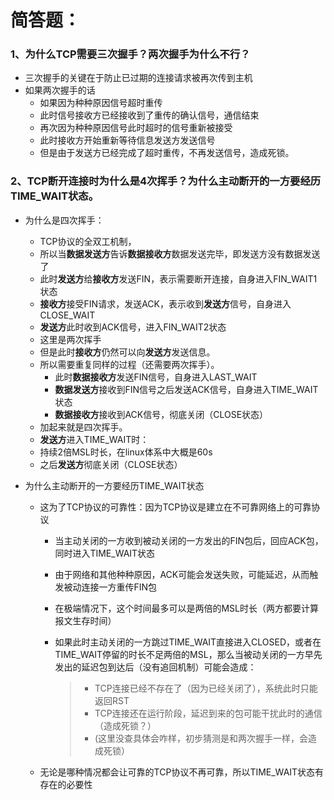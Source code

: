 # 简答题：

### 1、为什么TCP需要三次握手？两次握手为什么不行？

- 三次握手的关键在于防止已过期的连接请求被再次传到主机
- 如果两次握手的话
  - 如果因为种种原因信号超时重传
  - 此时信号接收方已经接收到了重传的确认信号，通信结束
  - 再次因为种种原因信号此时超时的信号重新被接受
  - 此时接收方开始重新等待信息发送方发送信号
  - 但是由于发送方已经完成了超时重传，不再发送信号，造成死锁。

### 2、TCP断开连接时为什么是4次挥手？为什么主动断开的一方要经历TIME_WAIT状态。

- 为什么是四次挥手：
  - TCP协议的全双工机制，
  - 所以当**数据发送方**告诉**数据接收方**数据发送完毕，即发送方没有数据发送了
  - 此时**发送方**给**接收方**发送FIN，表示需要断开连接，自身进入FIN_WAIT1状态
  - **接收方**接受FIN请求，发送ACK，表示收到**发送方**信号，自身进入CLOSE_WAIT
  - **发送方**此时收到ACK信号，进入FIN_WAIT2状态
  - 这里是两次挥手
  - 但是此时**接收方**仍然可以向**发送方**发送信息。
  - 所以需要重复同样的过程（还需要两次挥手）。
    - 此时**数据接收方**发送FIN信号，自身进入LAST_WAIT
    - **数据发送方**接收到FIN信号之后发送ACK信号，自身进入TIME_WAIT状态
    - **数据接收方**接收到ACK信号，彻底关闭（CLOSE状态）
  - 加起来就是四次挥手。
  - **发送方**进入TIME_WAIT时：
  - 持续2倍MSL时长，在linux体系中大概是60s
  - 之后**发送方**彻底关闭（CLOSE状态）

- 为什么主动断开的一方要经历TIME_WAIT状态

  - 这为了TCP协议的可靠性：因为TCP协议是建立在不可靠网络上的可靠协议

    - 当主动关闭的一方收到被动关闭的一方发出的FIN包后，回应ACK包，同时进入TIME_WAIT状态

    - 由于网络和其他种种原因，ACK可能会发送失败，可能延迟，从而触发被动连接一方重传FIN包

    - 在极端情况下，这个时间最多可以是两倍的MSL时长（两方都要计算报文生存时间）

    - 如果此时主动关闭的一方跳过TIME_WAIT直接进入CLOSED，或者在TIME_WAIT停留的时长不足两倍的MSL，那么当被动关闭的一方早先发出的延迟包到达后（没有追回机制）可能会造成：

      > - TCP连接已经不存在了（因为已经关闭了），系统此时只能返回RST
      > - TCP连接还在运行阶段，延迟到来的包可能干扰此时的通信（造成死锁？）
      > - (这里没查具体会咋样，初步猜测是和两次握手一样，会造成死锁）

  - 无论是哪种情况都会让可靠的TCP协议不再可靠，所以TIME_WAIT状态有存在的必要性

  